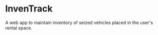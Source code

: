 # InvenTrack
A web app to maintain inventory of seized vehicles placed in the user's rental space. 
